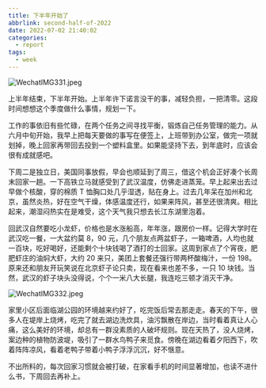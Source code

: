 ```yaml
---
title: 下半年开始了
abbrlink: second-half-of-2022
date: 2022-07-02 21:40:02
categories:
  - report
tags:
  - week
---
```


![WechatIMG331.jpeg](https://p9-juejin.byteimg.com/tos-cn-i-k3u1fbpfcp/c11af3842bbb423e82429085acf67b63~tplv-k3u1fbpfcp-watermark.image)

上半年结束，下半年开始。上半年许下诺言没干的事，减轻负担，一把清零。这段时间想想这个季度做什么事情，规划一下。

工作的事依旧有些忙碌，在两个任务之间寻找平衡，锻炼自己任务管理的能力。从六月中旬开始，我早上把每天要做的事写在便签上，上班带到办公室，做完一项就划掉，晚上回家再带回去投到一个塑料盒里。如果能坚持下去，到年底时，应该会很有成就感吧。

下周二是独立日，美国同事放假，早会也顺延到了周三，借这个机会正好凑个长周末回家一趟。一下高铁立马就感受到了武汉温度，仿佛走进蒸笼。早上起来出去过早做个核酸，穿的棉质 T 恤胸口处几乎湿透，贴在身上。过去几年呆在加州和北京，虽然炎热，好在空气干燥，体感温度还行，如果来阵风，甚至还很清爽。相比起来，潮湿闷热实在是难受，这个天气我只想去长江东湖里泡着。

回武汉自然要吃小龙虾，价格也是水涨船高，年年涨，跟房价一样。记得大学时在武汉吃一餐，一大盆约莫 8，90 元，几个朋友点两盆虾子，一箱啤酒，人均也就一百块，吃好喝好，还能剩个十块钱喝了酒打的士回家。这周到家点了个宵夜，肥肥虾庄的油焖大虾，大约 20 来只，美团上套餐还强行带两杯酸梅汁，一份 198。原来还和朋友开玩笑说在北京虾子论只卖，现在看来也差不多，一只 10 块钱。当然，武汉的虾子块头没得说，个个一米八大长腿，我连吃三顿才消灭干净。

![WechatIMG332.jpeg](https://p9-juejin.byteimg.com/tos-cn-i-k3u1fbpfcp/c1722939af5c44648d6892eb5ae5e563~tplv-k3u1fbpfcp-watermark.image)

家里小区后面临湖公园的环境越来约好了，吃完饭后常去那走走。春天的下午，很多人在堤岸上烧烤，吃完了就去湖边洗炊具，油污飘散在岸边，当时看着真让人心痛，这么美好的环境，却总有一群没素质的人破坏规则。现在天热了，没人烧烤，案边种的植物防波堤，吸引了一群水鸟鸭子来觅食。傍晚在湖边看着夕阳西下，吹着阵阵凉风，看着老鸭子带着小鸭子浮浮沉沉，好不惬意。

不出所料的，每次回家习惯就会被打破，在家看手机的时间显著增加，也读不进什么书，下周回去再补上。
